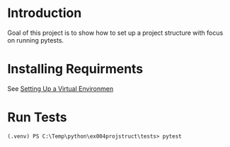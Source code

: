 # Introduction

Goal of this project is to show how to set up a project structure with focus on running pytests.

# Installing Requirments

See [Setting Up a Virtual Environmen](../README.md#setting-up-a-virtual-environment-windows)

# Run Tests

```
(.venv) PS C:\Temp\python\ex004projstruct\tests> pytest
```